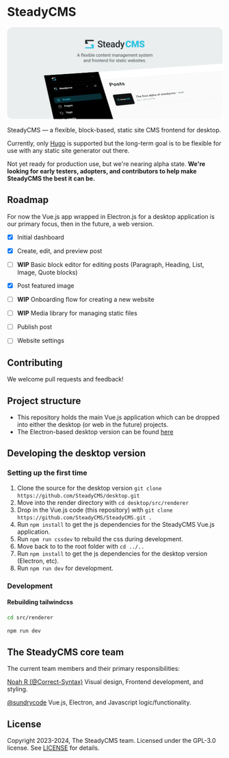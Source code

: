 # SteadyCMS

[![SteadyCMS](/.readme/steadycms-banner.png)](https://steadycms.github.io)

SteadyCMS — a flexible, block-based, static site CMS frontend for desktop.

Currently, only [Hugo](https://gohugo.io) is supported but the long-term goal is to be flexible for use with any static site generator out there.

Not yet ready for production use, but we're nearing alpha state. **We're looking for early testers, adopters, and contributors to help make SteadyCMS the best it can be.**


## Roadmap

For now the Vue.js app wrapped in Electron.js for a desktop application is our primary focus, then in the future, a web version. 

- [x] Initial dashboard
- [x] Create, edit, and preview post
- [ ] **WIP** Basic block editor for editing posts (Paragraph, Heading, List, Image, Quote blocks)
- [x] Post featured image
- [ ] **WIP** Onboarding flow for creating a new website
- [ ] **WIP** Media library for managing static files
- [ ] Publish post
- [ ] Website settings


## Contributing

We welcome pull requests and feedback!


## Project structure

- This repository holds the main Vue.js application which can be dropped into either the desktop (or web in the future) projects.
- The Electron-based desktop version can be found [here](https://github.com/SteadyCMS/desktop)


## Developing the desktop version

### Setting up the first time

1. Clone the source for the desktop version ``git clone https://github.com/SteadyCMS/desktop.git``
2. Move into the render directory with ``cd desktop/src/renderer``
3. Drop in the Vue.js code (this repository) with ``git clone https://github.com/SteadyCMS/SteadyCMS.git .``
4. Run ``npm install`` to get the js dependencies for the SteadyCMS Vue.js application.
5. Run ``npm run cssdev`` to rebuild the css during development.
6. Move back to to the root folder with ``cd ../..``
7. Run ``npm install`` to get the js dependencies for the desktop version (Electron, etc).
8. Run ``npm run dev`` for development.

### Development

#### Rebuilding tailwindcss

```bash
cd src/renderer
```

```bash
npm run dev
```

## The SteadyCMS core team

The current team members and their primary responsibilities:

[Noah R (@Correct-Syntax)](https://github.com/Correct-Syntax) Visual design, Frontend development, and styling.

[@sundrycode](https://github.com/sundrycode) Vue.js, Electron, and Javascript logic/functionality.


## License

Copyright 2023-2024, The SteadyCMS team. Licensed under the GPL-3.0 license. See [LICENSE](/LICENSE) for details.
